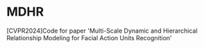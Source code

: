 # MDHR
\[CVPR2024\]Code for paper 'Multi-Scale Dynamic and Hierarchical Relationship Modeling for Facial Action Units Recognition'
